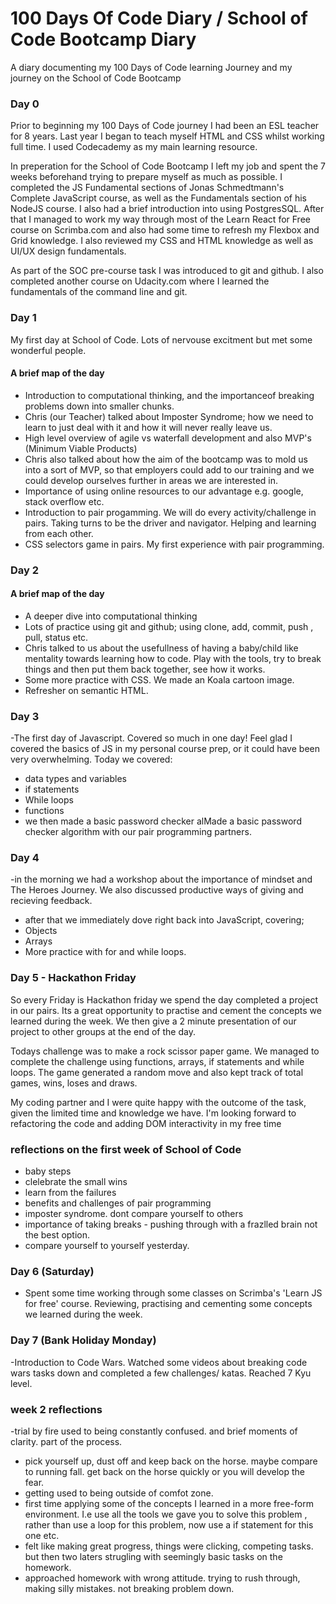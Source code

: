 # 100 Days Of Code Diary / School of Code Bootcamp Diary
A diary documenting my 100 Days of Code learning Journey and my journey on the School of Code Bootcamp

### **Day 0**

Prior to beginning my 100 Days of Code journey I had been an ESL teacher for 8 years. Last year I began to teach myself HTML and CSS whilst working full time. I used Codecademy as my main learning resource. 

In preperation for the School of Code Bootcamp I left my job and spent the 7 weeks beforehand trying to prepare myself as much as possible. I completed the JS Fundamental sections of Jonas Schmedtmann's Complete JavaScript course, as well as the Fundamentals section of his NodeJS course. I also had a brief introduction into using PostgresSQL. After that I managed to work my way through most of the Learn React for Free course on Scrimba.com and also had some time to refresh my Flexbox and Grid knowledge. I also reviewed my CSS and HTML knowledge as well as UI/UX design fundamentals. 

As part of the SOC pre-course task I was introduced to git and github. I also completed another course on Udacity.com where I learned the fundamentals of the command line and git.

### **Day 1**

My first day at School of Code. Lots of nervouse excitment but met some wonderful people.

#### A brief map of the day

- Introduction to computational thinking, and the importanceof breaking problems down into smaller chunks. 
- Chris (our Teacher) talked about Imposter Syndrome; how we need to learn to just deal with it and how it will never really leave us.
- High level overview of agile vs waterfall development and also MVP's (Minimum Viable Products)
- Chris also talked about how the aim of the bootcamp was to mold us into a sort of MVP, so that employers could add to our training and we could develop ourselves further in areas we are interested in.
- Importance of using online resources to our advantage e.g. google, stack overflow etc. 
- Introduction to pair progamming. We will do every activity/challenge in pairs. Taking turns to be the driver and navigator. Helping and learning from each other.
- CSS selectors game in pairs. My first experience with pair programming.

### **Day 2** 

#### A brief map of the day

- A deeper dive into computational thinking
- Lots of practice using git and github; using clone, add, commit, push , pull, status etc. 
- Chris talked to us about the usefullness of having a baby/child like mentality towards learning how to code. Play with the tools, try to break things and then put them back together, see how it works.
- Some more practice with CSS. We made an Koala cartoon image. 
- Refresher on semantic HTML.


### Day 3

-The first day of Javascript. Covered so much in one day! Feel glad I covered the basics of JS in my personal course prep, or it could have been very overwhelming. Today we covered:
- data types and variables 
- if statements
- While loops
- functions
- we then made a basic password checker alMade a basic password checker algorithm with our pair programming partners.

### Day 4

-in the morning we had a workshop about the importance of mindset and The Heroes Journey. We also discussed productive ways of giving and recieving feedback.
- after that we immediately dove right back into JavaScript, covering;
- Objects
- Arrays 
- More practice with for and while loops. 

### Day 5 - Hackathon Friday

So every Friday is Hackathon friday we spend the day completed a project in our pairs. Its a great opportunity to practise and cement the concepts we learned during the week. We then give a 2 minute presentation of our project to other groups at the end of the day. 

Todays challenge was to make a rock scissor paper game. We managed to complete the challenge using functions, arrays, if statements and while loops. The game generated a random move and also kept track of total games, wins, loses and draws. 

My coding partner and I were quite happy with the outcome of the task, given the limited time and knowledge we have. I'm looking forward to refactoring the code and adding DOM interactivity in my free time

### reflections on the first week of School of Code

- baby steps
- clelebrate the small wins
- learn from the failures 
- benefits and challenges of pair programming
- imposter syndrome. dont compare yourself to others
- importance of taking breaks - pushing through with a frazlled brain not the best option. 
- compare yourself to yourself yesterday. 


### Day 6 (Saturday)

- Spent some time working through some classes on Scrimba's 'Learn JS for free' course. Reviewing, practising and cementing some concepts we learned during the week. 

### Day 7 (Bank Holiday Monday)

-Introduction to Code Wars. Watched some videos about breaking code wars tasks down and completed a few challenges/ katas. Reached 7 Kyu level.

### week 2 reflections

-trial by fire
used to being constantly confused. and brief moments of clarity. part of the process.
- pick yourself up, dust off and keep back on the horse. maybe compare to running fall. get back on the horse quickly or you will develop the fear. 
- getting used to being outside of comfot zone.
- first time applying some of the concepts I learned in a more free-form environment. I.e use all the tools we gave you to solve this problem , rather than use a loop for this problem, now use a if statement for this one etc. 
- felt like making great progress, things were clicking, competing tasks. but then two laters strugling with seemingly basic tasks on the homework.
- approached homework with wrong attitude. trying to rush through, making silly mistakes. not breaking problem down. 
